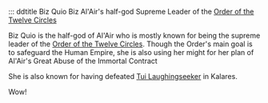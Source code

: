 ::: ddtitle Biz Quio
    Biz
    Al'Air's half-god
    Supreme Leader of the [Order of the Twelve Circles](order-of-the-twelve-circles.md)

Biz Quio is the half-god of Al'Air who is mostly known for being the supreme leader of the [Order of the Twelve Circles](order-of-the-twelve-circles.md). Though the Order's main goal is to safeguard the Human Empire, she is also using her might for her plan of Al'Air's Great Abuse of the Immortal Contract

She is also known for having defeated [Tui Laughingseeker](tui-laughingseeker.md) in Kalares.

Wow!